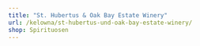 ```yaml
---
title: "St. Hubertus & Oak Bay Estate Winery"
url: /kelowna/st-hubertus-und-oak-bay-estate-winery/
shop: Spirituosen
---
```

